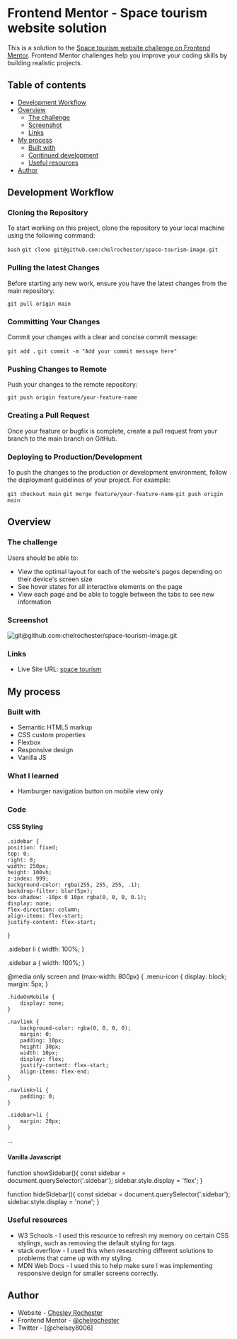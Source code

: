 # Frontend Mentor - Space tourism website solution

This is a solution to the [Space tourism website challenge on Frontend Mentor](https://www.frontendmentor.io/challenges/space-tourism-multipage-website-gRWj1URZ3). Frontend Mentor challenges help you improve your coding skills by building realistic projects. 

## Table of contents

- [Development Workflow](#development-workflow)
- [Overview](#overview)
  - [The challenge](#the-challenge)
  - [Screenshot](#screenshot)
  - [Links](#links)
- [My process](#my-process)
  - [Built with](#built-with)
  - [Continued development](#continued-development)
  - [Useful resources](#useful-resources)
- [Author](#author)

## Development Workflow

### Cloning the Repository
To start working on this project, clone the repository to your local machine using the following command:

```bash```
```git clone git@github.com:chelrochester/space-tourism-image.git```

### Pulling the latest Changes
Before starting any new work, ensure you have the latest changes from the main repository:

```git pull origin main```

### Committing Your Changes
Commit your changes with a clear and concise commit message:

```git add .```
```git commit -m "Add your commit message here"```

### Pushing Changes to Remote
Push your changes to the remote repository:

```git push origin feature/your-feature-name```

### Creating a Pull Request
Once your feature or bugfix is complete, create a pull request from your branch to the main branch on GitHub.

### Deploying to Production/Development
To push the changes to the production or development environment, follow the deployment guidelines of your project. For example:

```git checkout main```
```git merge feature/your-feature-name```
```git push origin main```


## Overview

### The challenge

Users should be able to:

- View the optimal layout for each of the website's pages depending on their device's screen size
- See hover states for all interactive elements on the page
- View each page and be able to toggle between the tabs to see new information

### Screenshot

![git@github.com:chelrochester/space-tourism-image.git](https://github.com/chelrochester/space-tourism-image/blob/main/space-tourism-homepage.png?raw=true)

### Links

- Live Site URL: [space tourism](https://spacetourism-chelrochester.netlify.app/)

## My process

### Built with

- Semantic HTML5 markup
- CSS custom properties
- Flexbox
- Responsive design
- Vanilla JS

  

### What I learned

- Hamburger navigation button on mobile view only

### Code

#### CSS Styling

    .sidebar {
    position: fixed;
    top: 0;
    right: 0;
    width: 250px;
    height: 100vh;
    z-index: 999;
    background-color: rgba(255, 255, 255, .1);  
    backdrop-filter: blur(5px);
    box-shadow: -10px 0 10px rgba(0, 0, 0, 0.1);
    display: none;
    flex-direction: column;
    align-items: flex-start;
    justify-content: flex-start;
}

.sidebar li {
    width: 100%;
}

.sidebar a {
    width: 100%;
}

@media only screen and (max-width: 800px) {
    .menu-icon {
        display: block;
        margin: 5px;
    }

    .hideOnMobile {
        display: none;
    }

    .navlink {
        background-color: rgba(0, 0, 0, 0);
        margin: 0;
        padding: 10px;
        height: 30px;
        width: 10px;
        display: flex;
        justify-content: flex-start;
        align-items: flex-end;
    }

    .navlink>li {
        padding: 0;
    }

    .sidebar>li {
        margin: 20px;
    }

...

#### Vanilla Javascript 

  function showSidebar(){
            const sidebar = document.querySelector('.sidebar');
            sidebar.style.display = 'flex';
        }

  function hideSidebar(){
            const sidebar = document.querySelector('.sidebar');
            sidebar.style.display = 'none';
        }

### Useful resources

- W3 Schools - I used this resource to refresh my memory on certain CSS stylings, such as removing the default styling for <a> tags.
- stack overflow - I used this when researching different solutions to problems that came up with my styling.
- MDN Web Docs - I used this to help make sure I was implementing responsive design for smaller screens correctly.

## Author

- Website - [Chesley Rochester](https://www.chelrochester.com)
- Frontend Mentor - [@chelrochester](https://www.frontendmentor.io/profile/yourusername)
- Twitter - [@chelsey8006]

